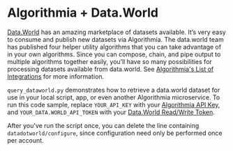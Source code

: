 # Algorithmia + Data.World

[Data.World](http://data.world) has an amazing marketplace of datasets available. It’s very easy to consume and publish new datasets via Algorithmia. The data.world team has published four helper utility algorithms that you can take advantage of in your own algorithms. Since you can compose, chain, and pipe output to multiple algorithms together easily, you’ll have so many possibilities for processing datasets available from data.world.  See [Algorithmia's List of Integrations](https://algorithmia.com/developers/integrations) for more information.

`query_dataworld.py` demonstrates how to retrieve a data.world dataset for use in your local script, app, or even another Algorithmia microservice.  To run this code sample, replace `YOUR_API_KEY` with your [Algorithmia API Key](https://algorithmia.com/users/#credentials), and `YOUR_DATA.WORLD_API_TOKEN` with your [Data.World Read/Write Token](https://data.world/settings/advanced).

After you've run the script once, you can delete the line containing `datadotworld/configure`, since configuration need only be performed once per account.